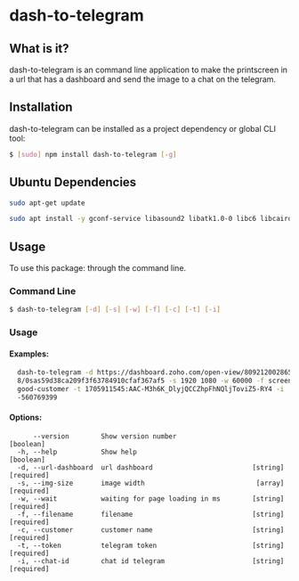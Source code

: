 # dash-to-telegram

## What is it?
dash-to-telegram is an command line application to make the printscreen in a url that has a dashboard and send the image to a chat on the telegram.

## Installation
dash-to-telegram can be installed as a project dependency or global CLI tool:

```bash
$ [sudo] npm install dash-to-telegram [-g]
```
## Ubuntu Dependencies

```bash
sudo apt-get update
```

```bash
sudo apt install -y gconf-service libasound2 libatk1.0-0 libc6 libcairo2 libcups2 libdbus-1-3 libexpat1 libfontconfig1 libgcc1 libgconf-2-4 libgdk-pixbuf2.0-0 libglib2.0-0 libgtk-3-0 libnspr4 libpango-1.0-0 libpangocairo-1.0-0 libstdc++6 libx11-6 libx11-xcb1 libxcb1 libxcomposite1 libxcursor1 libxdamage1 libxext6 libxfixes3 libxi6 libxrandr2 libxrender1 libxss1 libxtst6 ca-certificates fonts-liberation libappindicator1 libnss3 lsb-release xdg-utils wget libgbm1
```

## Usage
To use this package: through the command line.

### Command Line
```bash
$ dash-to-telegram [-d] [-s] [-w] [-f] [-c] [-t] [-i]
```
### Usage

#### Examples:
```bash
  dash-to-telegram -d https://dashboard.zoho.com/open-view/809212002865sa19588
  8/0sas59d38ca209f3f63784910cfaf367af5 -s 1920 1080 -w 60000 -f screenshot -c
  good-customer -t 1705911545:AAC-M3h6K_DlyjQCCZhpFhNQljToviZ5-RY4 -i
  -560769399
```
#### Options:

```
      --version        Show version number                             [boolean]
  -h, --help           Show help                                       [boolean]
  -d, --url-dashboard  url dashboard                         [string] [required]
  -s, --img-size       image width                            [array] [required]
  -w, --wait           waiting for page loading in ms        [string] [required]
  -f, --filename       filename                              [string] [required]
  -c, --customer       customer name                         [string] [required]
  -t, --token          telegram token                        [string] [required]
  -i, --chat-id        chat id telegram                      [string] [required]
```